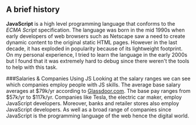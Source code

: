 ## A brief history
   **JavaScript** is a high level programming language that conforms to the *ECMA Script* specification.  The language was born in the mid 1990s when early developers of web browsers such as Netscape saw a need to create dynamic content to the original static HTML pages.  However in the last decade, it has exploded in popularity because of its lightweight footprint. On my personal experience, I tried to learn the language in the early 2000s but I found that it was extremely hard to debug since there weren't the tools to help with this task.

###Salaries & Companies Using JS
  Looking at the salary ranges we can see which companies employ people with JS skills. The average base salary averages at  $79k/yr according to [Glassdoor.com](https://www.glassdoor.com/Salaries/javascript-developer-salary-SRCH_KO0,20.htm).  The base pay ranges from $57k/yr to $117k/yr. Companies like Tesla, the electric car maker, employ JavaScript developers. Moreover, banks and retailer stores also employ JavaScript developers.  As well as a broad range of companies since JavaScript is the programming language of the web hence the digital world.